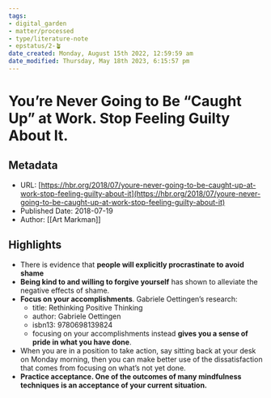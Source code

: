 ```yaml
---
tags: 
- digital_garden
- matter/processed
- type/literature-note
- epstatus/2-🪴
date_created: Monday, August 15th 2022, 12:59:59 am
date_modified: Thursday, May 18th 2023, 6:15:57 pm
---
```

# You’re Never Going to Be “Caught Up” at Work. Stop Feeling Guilty About It.

## Metadata
* URL: [https://hbr.org/2018/07/youre-never-going-to-be-caught-up-at-work-stop-feeling-guilty-about-it](https://hbr.org/2018/07/youre-never-going-to-be-caught-up-at-work-stop-feeling-guilty-about-it)
* Published Date: 2018-07-19
* Author: [[Art Markman]]

## Highlights
* There is evidence that **people will explicitly procrastinate to avoid shame**
* **Being kind to and willing to forgive yourself** has shown to alleviate the negative effects of shame.
* **Focus on your accomplishments**. Gabriele Oettingen’s research:
	* title: Rethinking Positive Thinking
	* author: Gabriele Oettingen
	* isbn13: 9780698139824
	* focusing on your accomplishments instead **gives you a sense of pride in what you have done**.
* When you are in a position to take action, say sitting back at your desk on Monday morning, then you can make better use of the dissatisfaction that comes from focusing on what’s not yet done.
* **Practice acceptance. One of the outcomes of many mindfulness techniques is an acceptance of your current situation.**